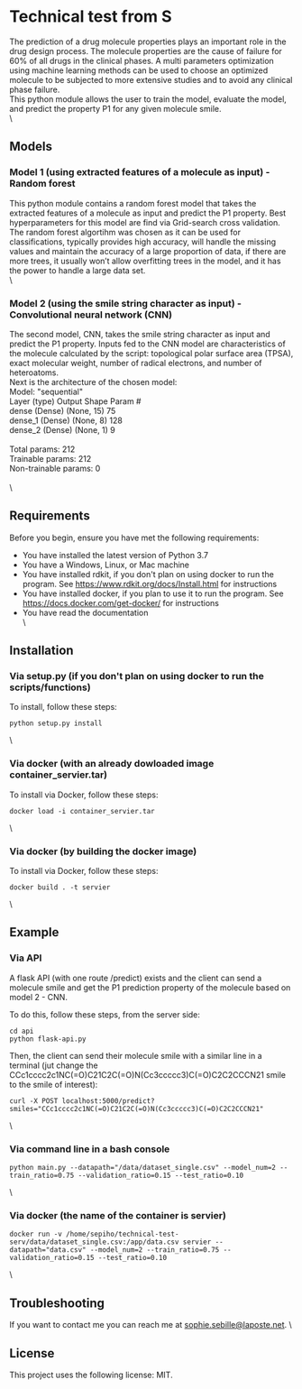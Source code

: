 # Technical test from S
The prediction of a drug molecule properties plays an important role in the drug design process. The molecule properties are the cause of failure for 60% of all drugs in the clinical phases. A multi parameters optimization using machine learning methods can be used to choose an optimized molecule to be subjected to more extensive studies and to avoid any clinical phase failure.\
This python module allows the user to train the model, evaluate the model, and predict the property P1 for any given molecule smile.
\
\

## Models
### Model 1 (using extracted features of a molecule as input) - Random forest
This python module contains a random forest model that takes the extracted features of a molecule as input and predict the P1 property. Best hyperparameters for this model are find via Grid-search cross validation. The random forest algortihm was chosen as it can be used for classifications, typically provides high accuracy, will handle the missing values and maintain the accuracy of a large proportion of data, if there are more trees, it usually won’t allow overfitting trees in the model, and it has the power to handle a large data set.
\
\

### Model 2 (using the smile string character as input) - Convolutional neural network (CNN)
The second model, CNN, takes the smile string character as input and predict the P1 property. Inputs fed to the CNN model are characteristics of the molecule calculated by the script: topological polar surface area (TPSA), exact molecular weight, number of radical electrons, and  number of heteroatoms.\
Next is the architecture of the chosen model:\
Model: "sequential"\
Layer (type)                 Output Shape              Param #\
dense (Dense)                (None, 15)                75\
dense_1 (Dense)              (None, 8)                 128\
dense_2 (Dense)              (None, 1)                 9\
\
Total params: 212\
Trainable params: 212\
Non-trainable params: 0\
\
\

## Requirements
Before you begin, ensure you have met the following requirements:
* You have installed the latest version of Python 3.7
* You have a Windows, Linux, or Mac machine
* You have installed rdkit, if you don't plan on using docker to run the program. See https://www.rdkit.org/docs/Install.html for instructions
* You have installed docker, if you plan to use it to run the program. See https://docs.docker.com/get-docker/ for instructions
* You have read the documentation
\
\

## Installation
### Via setup.py (if you don't plan on using docker to run the scripts/functions)
To install, follow these steps:
```
python setup.py install
```
\


### Via docker (with an already dowloaded image container_servier.tar)
To install via Docker, follow these steps:
```
docker load -i container_servier.tar
```
\


### Via docker (by building the docker image)
To install via Docker, follow these steps:
```
docker build . -t servier
```
\


## Example
### Via API
A flask API (with one route /predict) exists and the client can send a molecule smile and get the P1 prediction property of the molecule based on model 2 - CNN. 

To do this, follow these steps, from the server side:
```
cd api
python flask-api.py
```

Then, the client can send their molecule smile with a similar line in a terminal (jut change the CCc1cccc2c1NC(=O)C21C2C(=O)N(Cc3ccccc3)C(=O)C2C2CCCN21 smile to the smile of interest):
```
curl -X POST localhost:5000/predict?smiles="CCc1cccc2c1NC(=O)C21C2C(=O)N(Cc3ccccc3)C(=O)C2C2CCCN21"
```
\


### Via command line in a bash console
```
python main.py --datapath="/data/dataset_single.csv" --model_num=2 --train_ratio=0.75 --validation_ratio=0.15 --test_ratio=0.10
```
\


### Via docker (the name of the container is servier)
```
docker run -v /home/sepiho/technical-test-serv/data/dataset_single.csv:/app/data.csv servier --datapath="data.csv" --model_num=2 --train_ratio=0.75 --validation_ratio=0.15 --test_ratio=0.10
```
\


## Troubleshooting

If you want to contact me you can reach me at <sophie.sebille@laposte.net>.
\

## License

This project uses the following license: MIT.
